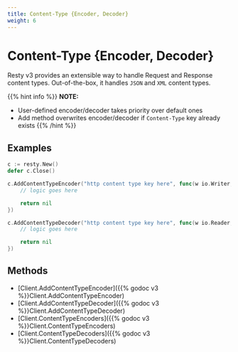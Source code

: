 ```yaml
---
title: Content-Type {Encoder, Decoder}
weight: 6
---
```


# Content-Type {Encoder, Decoder}

 Resty v3 provides an extensible way to handle Request and Response content types. Out-of-the-box, it handles `JSON` and `XML` content types.

{{% hint info %}}
**NOTE:**
* User-defined encoder/decoder takes priority over default ones
* Add method overwrites encoder/decoder if `Content-Type` key already exists
{{% /hint %}}

## Examples

```go
c := resty.New()
defer c.Close()

c.AddContentTypeEncoder("http content type key here", func(w io.Writer, v any) error {
    // logic goes here

    return nil
})

c.AddContentTypeDecoder("http content type key here", func(w io.Reader, v any) error {
    // logic goes here

    return nil
})
```

## Methods

* [Client.AddContentTypeEncoder]({{% godoc v3 %}}Client.AddContentTypeEncoder)
* [Client.AddContentTypeDecoder]({{% godoc v3 %}}Client.AddContentTypeDecoder)
* [Client.ContentTypeEncoders]({{% godoc v3 %}}Client.ContentTypeEncoders)
* [Client.ContentTypeDecoders]({{% godoc v3 %}}Client.ContentTypeDecoders)
